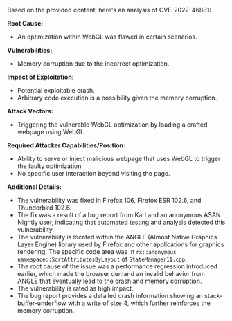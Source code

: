 Based on the provided content, here's an analysis of CVE-2022-46881:

**Root Cause:**
- An optimization within WebGL was flawed in certain scenarios.

**Vulnerabilities:**
- Memory corruption due to the incorrect optimization.

**Impact of Exploitation:**
- Potential exploitable crash.
- Arbitrary code execution is a possibility given the memory corruption.

**Attack Vectors:**
- Triggering the vulnerable WebGL optimization by loading a crafted webpage using WebGL.

**Required Attacker Capabilities/Position:**
- Ability to serve or inject malicious webpage that uses WebGL to trigger the faulty optimization
- No specific user interaction beyond visiting the page.

**Additional Details:**
- The vulnerability was fixed in Firefox 106, Firefox ESR 102.6, and Thunderbird 102.6.
- The fix was a result of a bug report from Karl and an anonymous ASAN Nightly user, indicating that automated testing and analysis detected this vulnerability.
- The vulnerability is located within the ANGLE (Almost Native Graphics Layer Engine) library used by Firefox and other applications for graphics rendering. The specific code area was in `rx::anonymous namespace::SortAttributesByLayout` of `StateManager11.cpp`.
- The root cause of the issue was a performance regression introduced earlier, which made the browser demand an invalid behavior from ANGLE that eventually lead to the crash and memory corruption.
- The vulnerability is rated as high impact.
- The bug report provides a detailed crash information showing an stack-buffer-underflow with a write of size 4, which further reinforces the memory corruption.